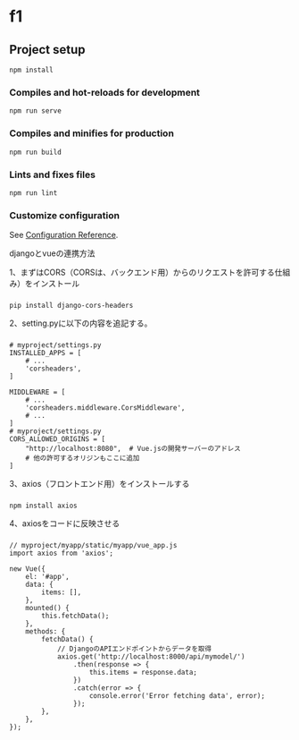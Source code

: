 # f1

## Project setup
```
npm install
```

### Compiles and hot-reloads for development
```
npm run serve
```

### Compiles and minifies for production
```
npm run build
```

### Lints and fixes files
```
npm run lint
```

### Customize configuration
See [Configuration Reference](https://cli.vuejs.org/config/).

djangoとvueの連携方法

1、まずはCORS（CORSは、バックエンド用）からのリクエストを許可する仕組み）をインストール
###
```
pip install django-cors-headers
```

2、setting.pyに以下の内容を追記する。
###
```
# myproject/settings.py
INSTALLED_APPS = [
    # ...
    'corsheaders',
]

MIDDLEWARE = [
    # ...
    'corsheaders.middleware.CorsMiddleware',
    # ...
]
# myproject/settings.py
CORS_ALLOWED_ORIGINS = [
    "http://localhost:8080",  # Vue.jsの開発サーバーのアドレス
    # 他の許可するオリジンもここに追加
]

```

3、axios（フロントエンド用）をインストールする
###
```
npm install axios
```

4、axiosをコードに反映させる
###
```
// myproject/myapp/static/myapp/vue_app.js
import axios from 'axios';

new Vue({
    el: '#app',
    data: {
        items: [],
    },
    mounted() {
        this.fetchData();
    },
    methods: {
        fetchData() {
            // DjangoのAPIエンドポイントからデータを取得
            axios.get('http://localhost:8000/api/mymodel/')
                .then(response => {
                    this.items = response.data;
                })
                .catch(error => {
                    console.error('Error fetching data', error);
                });
        },
    },
});
```